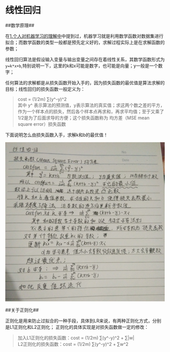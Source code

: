 线性回归
====

##数学原理##

在[1.个人对机器学习的理解中](/docs/ml/1.md)中提到过，机器学习就是利用数学函数对数据集进行拟合；而数学函数的类型一般都是预先定义好的，求解过程实际上是在求解函数的参数；

线性回归算法是假设输入变量与输出变量之间存在着线性关系，其数学函数形式为```y=k*x+b```,特别说明一下，这里的k和x可能是数字，也可能是向量；y一般是一个数字；

任何算法的求解都是从损失函数开始入手的，因为损失函数的最优值是算法求解的目标；线性回归的损失函数一般定义为：
> cost = (1/2m) ∑(y^-y)^2 <br>
其中 y^ 表示算法的预测值，y表示算法的真实值；求这两个数之差的平方，作为一个样本点的损失，然后各个样本点再求和，再求平均值；至于又乘了1/2是为了后面求导的方便；这个损失函数称为 均方差（MSE mean square error）损失函数

下面说明怎么由损失函数入手，求解k和b的最优值！

![线性回归数学推导](/docs/ml/images/2-1.jpg)

##关于正则化##

正则化是用来防止过拟合的一种手段，具体到LR来说，有两种正则化方式，分别是L1正则化和L2正则化；
正则化的具体实现是对损失函数做一定的修改：
> 加入L1正则化的损失函数：cost = (1/2m) ∑(y^-y)^2 + ∑|w|   <br> 
L2正则化的损失函数：cost = (1/2m) ∑(y^-y)^2 + ∑w^2 <br>

